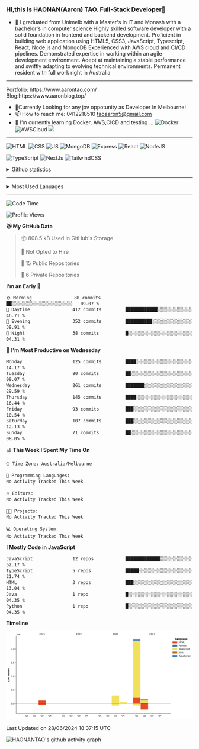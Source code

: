 ### Hi,this is HAONAN(Aaron) TAO. Full-Stack Developer👋

- 🔭 I graduated from Unimelb with a Master's in IT and Monash with a bachelor's in computer science
Highly skilled software developer with a solid foundation in frontend  and backend development. Proficient in building web application using HTML5, CSS3, JavaScript, Typescript, React, Node.js and MongoDB
Experienced with AWS cloud and CI/CD pipelines.
Demonstrated expertise in working within an agile development environment.
Adept at maintaining a stable performance and swiftly adapting to evolving technical environments.
Permanent resident with full work right in Australia
<hr/>
Portfolio: https://www.aarontao.com/
<br/>
Blog:https://www.aaronblog.top/

- 💬Currently Looking for any jov oppotunity as Developer In Melbourne!
- 📫 How to reach me:  0412218510   taoaaron5@gmail.com
- 🌱 I’m currently learning Docker, AWS,CICD and testing ...
![Docker](https://img.shields.io/badge/Docker-yellow?style=plastic)
![AWSCloud](https://img.shields.io/badge/AWS-yellow?style=plastic)
![](https://metrics.lecoq.io/insights/HAONANTAO)
<hr/>

![HTML](https://img.shields.io/badge/-HTML5-E34F26?style=flat-square&logo=html5&logoColor=white)
![CSS](https://img.shields.io/badge/-CSS3-1572B6?style=flat-square&logo=css3)
![JS](https://img.shields.io/badge/-JavaScript-oringe?style=flat-square&logo=javascript)
![MongoDB](https://img.shields.io/badge/MongoDB-blue?style=plastic)
![Express](https://img.shields.io/badge/Express-blue?style=plastic)
![React](https://img.shields.io/badge/react-blue?style=plastic)
![NodeJS](https://img.shields.io/badge/NodeJS-blue?style=plastic)

![TypeScript](https://img.shields.io/badge/TypeScript-blue?style=plastic)
![NextJs](https://img.shields.io/badge/NextJs-blue?style=plastic)
![TailwindCSS](https://img.shields.io/badge/TailwindCSS-blue?style=plastic)


<!-- [![Aaron's Most used languages](https://github-readme-stats.vercel.app/api/top-langs/?username=haonantao)]-->
<details>
  <summary>Github statistics</summary>
  <p align="center">
    <img src="https://github-readme-stats.vercel.app/api?username=HAONANTAO&show_icons=true" height="300"/>
  </p>
</details>
<hr/>
<details>
  <summary>Most Used Lanuages</summary>
  <p align="center">
    <img src="https://github-readme-stats.vercel.app/api/top-langs/?username=HAONANTAO&layout=donut-vertical" height="300"/>
  </p>
</details>

<hr/>

<!--START_SECTION:waka-->
![Code Time](http://img.shields.io/badge/Code%20Time-140%20hrs%209%20mins-blue)

![Profile Views](http://img.shields.io/badge/Profile%20Views-0-blue)

**🐱 My GitHub Data** 

> 📦 808.5 kB Used in GitHub's Storage 
 > 
> 🚫 Not Opted to Hire
 > 
> 📜 15 Public Repositories 
 > 
> 🔑 6 Private Repositories 
 > 
**I'm an Early 🐤** 

```text
🌞 Morning                80 commits          ██░░░░░░░░░░░░░░░░░░░░░░░   09.07 % 
🌆 Daytime                412 commits         ████████████░░░░░░░░░░░░░   46.71 % 
🌃 Evening                352 commits         ██████████░░░░░░░░░░░░░░░   39.91 % 
🌙 Night                  38 commits          █░░░░░░░░░░░░░░░░░░░░░░░░   04.31 % 
```
📅 **I'm Most Productive on Wednesday** 

```text
Monday                   125 commits         ████░░░░░░░░░░░░░░░░░░░░░   14.17 % 
Tuesday                  80 commits          ██░░░░░░░░░░░░░░░░░░░░░░░   09.07 % 
Wednesday                261 commits         ███████░░░░░░░░░░░░░░░░░░   29.59 % 
Thursday                 145 commits         ████░░░░░░░░░░░░░░░░░░░░░   16.44 % 
Friday                   93 commits          ███░░░░░░░░░░░░░░░░░░░░░░   10.54 % 
Saturday                 107 commits         ███░░░░░░░░░░░░░░░░░░░░░░   12.13 % 
Sunday                   71 commits          ██░░░░░░░░░░░░░░░░░░░░░░░   08.05 % 
```


📊 **This Week I Spent My Time On** 

```text
🕑︎ Time Zone: Australia/Melbourne

💬 Programming Languages: 
No Activity Tracked This Week

🔥 Editors: 
No Activity Tracked This Week

🐱‍💻 Projects: 
No Activity Tracked This Week

💻 Operating System: 
No Activity Tracked This Week
```

**I Mostly Code in JavaScript** 

```text
JavaScript               12 repos            █████████████░░░░░░░░░░░░   52.17 % 
TypeScript               5 repos             █████░░░░░░░░░░░░░░░░░░░░   21.74 % 
HTML                     3 repos             ███░░░░░░░░░░░░░░░░░░░░░░   13.04 % 
Java                     1 repo              █░░░░░░░░░░░░░░░░░░░░░░░░   04.35 % 
Python                   1 repo              █░░░░░░░░░░░░░░░░░░░░░░░░   04.35 % 
```



**Timeline**

![Lines of Code chart](https://raw.githubusercontent.com/HAONANTAO/HAONANTAO/main/assets/bar_graph.png)


 Last Updated on 28/06/2024 18:37:15 UTC
<!--END_SECTION:waka-->


![HAONANTAO's github activity graph](https://github-readme-activity-graph.vercel.app/graph?username=HAONANTAO&theme=tokyo-night)


